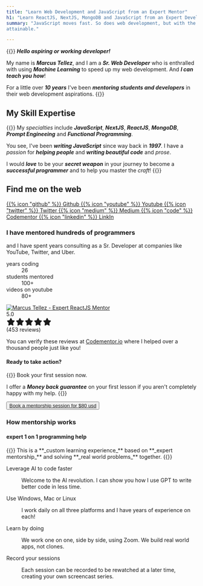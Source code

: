```yaml
---
title: "Learn Web Development and JavaScript from an Expert Mentor"
h1: "Learn ReactJS, NextJS, MongoDB and JavaScript from an Expert Developer"
summary: "JavaScript moves fast. So does web development, but with the help of an Expert Mentor and Sr. Developer, it is
attainable."

---
```


{{<lead>}}
  **_Hello aspiring or working developer!_**
  
  My name is **_Marcus Tellez_**, and I am a **_Sr. Web Developer_** who is enthralled with using
  **_Machine Learning_** to speed up my web development. And **_I can teach you how_**!

  For a little over **_10 years_** I've been **_mentoring students and developers_** in their web development
  aspirations.
  {{</lead>}}


<h2 class="uppercase font-black">My Skill Expertise</h2>

{{<lead>}}
  My _specialties_ include **_JavaScript_**, **_NextJS_**, **_ReactJS_**, **_MongoDB_**, **_Prompt Engineeing_** and
  **_Functional Programming_**.

  You see, I've been **_writing JavaScript_** since way back in **_1997_**. I have a _passion_ for **_helping people_**
  and **_writing beautiful code_** and _prose_.

  I would _**love**_ to be your _**secret weapon**_ in your journey to become a _**successful programmer**_ and to help
  you master the _craft_!
{{</lead>}}

<h2 class="uppercase font-black w-full text-center">Find me on the web</h2>
<div class="flex items-center flex-wrap my-3 justify-center gap-2">
  <a href="https://github.com/marktellez" target="_blank" class="cursor-pointer hover:border-primary-300 border-b-2 border-transparent hover:text-primary-300 text-neutral-300 transition duration-200 whitespace-nowrap flex gap-2 w-full items-center justify-center px-5 pt-3 text-base font-medium sm:w-auto">
    <span class="mb-1 icon">{{% icon  "github" %}}</span>
    Github
  </a>
  <a href="https://youtube.com/devmentorlive" target="_blank" class="cursor-pointer hover:border-primary-300 border-b-2 border-transparent hover:text-primary-300 text-neutral-300 transition duration-200 whitespace-nowrap flex gap-2 w-full items-center justify-center px-5 pt-3 text-base font-medium sm:w-auto">
    <span class="mb-1 icon">{{% icon  "youtube" %}}</span>
    Youtube
  </a>
  <a href="https://twitter.com/devmentorlive" target="_blank" class="cursor-pointer hover:border-primary-300 border-b-2 border-transparent hover:text-primary-300 text-neutral-300 transition duration-200 whitespace-nowrap flex gap-2 w-full items-center justify-center px-5 pt-3 text-base font-medium sm:w-auto">
    <span class="mb-1 icon">{{% icon  "twitter" %}}</span>
    Twitter
  </a>
  <a href="https://medium.com/@devmentorlive" target="_blank" class="cursor-pointer hover:border-primary-300 border-b-2 border-transparent hover:text-primary-300 text-neutral-300 transition duration-200 whitespace-nowrap flex gap-2 w-full items-center justify-center px-5 pt-3 text-base font-medium sm:w-auto">
    <span class="mb-1 icon">{{% icon  "medium" %}}</span>
    Medium
  </a>
  <a href="https://codementor.io/@devmentorlive" target="_blank" class="cursor-pointer hover:border-primary-300 border-b-2 border-transparent hover:text-primary-300 text-neutral-300 transition duration-200 whitespace-nowrap flex gap-2 w-full items-center justify-center px-5 pt-3 text-base font-medium sm:w-auto">
    <span class="mb-1 icon">{{% icon  "code" %}}</span>
    Codementor
  </a>
  <a href="https://www.linkedin.com/in/marcus-tellez-9285991bb/" target="_blank" class="cursor-pointer hover:border-primary-300 border-b-2 border-transparent hover:text-primary-300 text-neutral-300 transition duration-200 whitespace-nowrap flex gap-2 w-full items-center justify-center px-5 pt-3 text-base font-medium sm:w-auto">
    <span class="mb-1 icon">{{% icon  "linkedin" %}}</span>
    LinkIn
  </a>
</div>
  
<div class="bg-primary-500 bg-opacity-10   py-4 my-8">
  <div class="mx-auto max-w-4xl text-center">
    <h3 class="uppercase text-3xl font-bold tracking-tight  sm:text-4xl">I have mentored hundreds of programmers</h3>
    <p class="mt-3 text-xl sm:mt-4">and I have spent years consulting as a Sr. Developer at companies like YouTube,
      Twitter, and Uber.</p>
  </div>

  <dl class="my-10 text-center sm:mx-auto sm:grid sm:max-w-3xl sm:grid-cols-3 sm:gap-8">
    <div class="flex flex-col">
      <dt class="order-2 mt-2 text-lg font-medium leading-6">years coding</dt>
      <dd class="order-1 text-5xl font-bold tracking-tight">26</dd>
    </div>
    <div class="flex flex-col">
      <dt class="order-2 mt-2 text-lg font-medium leading-6">students mentored</dt>
      <dd class="order-1 text-5xl font-bold tracking-tight">100+</dd>
    </div>
    <div class="flex flex-col">
      <dt class="order-2 mt-2 text-lg font-medium leading-6">videos on youtube</dt>
      <dd class="order-1 text-5xl font-bold tracking-tight">80+</dd>
    </div>
  </dl>
</div>



<div class="gap-8 md:flex  items-center">
  <div class="w-full md:w-1/2">
    <div class="w-[400px] mx-auto ">
    <div class=" flex justify-center ">
      <a class="cursor-pointer" href="https://www.youtube.com/watch?v=lTLs0izq0hQ" target="_blank">
        <img src="/intro.webp" class="max-h-[200px]" alt="Marcus Tellez - Expert ReactJS Mentor">
      </a>
    </div>
    <div class="flex items-center gap-3 justify-center w-full">
      <div>5.0</div>
      <div class="flex text-primary-500 items-center"><svg xmlns="http://www.w3.org/2000/svg" width="24" height="24"
          viewBox="0 0 24 24">
          <g fill="none" fill-rule="evenodd">
            <path d="M0 0h24v24H0z"></path>
            <path fill="currentColor" fill-rule="nonzero"
              d="M13.2 2.7l2.3 5 5.4.8c1 .2 1.5 1.4.7 2.2l-3.9 4.1.9 5.7c.2 1.1-1 1.9-1.9 1.3L12 19.2l-4.7 2.6c-.9.5-2.1-.3-1.9-1.3l.9-5.7-3.9-4.1c-.7-.8-.3-2 .7-2.2l5.4-.8 2.3-5c.5-.9 1.9-.9 2.4 0z">
            </path>
          </g>
        </svg><svg xmlns="http://www.w3.org/2000/svg" width="24" height="24" viewBox="0 0 24 24">
          <g fill="none" fill-rule="evenodd">
            <path d="M0 0h24v24H0z"></path>
            <path fill="currentColor" fill-rule="nonzero"
              d="M13.2 2.7l2.3 5 5.4.8c1 .2 1.5 1.4.7 2.2l-3.9 4.1.9 5.7c.2 1.1-1 1.9-1.9 1.3L12 19.2l-4.7 2.6c-.9.5-2.1-.3-1.9-1.3l.9-5.7-3.9-4.1c-.7-.8-.3-2 .7-2.2l5.4-.8 2.3-5c.5-.9 1.9-.9 2.4 0z">
            </path>
          </g>
        </svg><svg xmlns="http://www.w3.org/2000/svg" width="24" height="24" viewBox="0 0 24 24">
          <g fill="none" fill-rule="evenodd">
            <path d="M0 0h24v24H0z"></path>
            <path fill="currentColor" fill-rule="nonzero"
              d="M13.2 2.7l2.3 5 5.4.8c1 .2 1.5 1.4.7 2.2l-3.9 4.1.9 5.7c.2 1.1-1 1.9-1.9 1.3L12 19.2l-4.7 2.6c-.9.5-2.1-.3-1.9-1.3l.9-5.7-3.9-4.1c-.7-.8-.3-2 .7-2.2l5.4-.8 2.3-5c.5-.9 1.9-.9 2.4 0z">
            </path>
          </g>
        </svg><svg xmlns="http://www.w3.org/2000/svg" width="24" height="24" viewBox="0 0 24 24">
          <g fill="none" fill-rule="evenodd">
            <path d="M0 0h24v24H0z"></path>
            <path fill="currentColor" fill-rule="nonzero"
              d="M13.2 2.7l2.3 5 5.4.8c1 .2 1.5 1.4.7 2.2l-3.9 4.1.9 5.7c.2 1.1-1 1.9-1.9 1.3L12 19.2l-4.7 2.6c-.9.5-2.1-.3-1.9-1.3l.9-5.7-3.9-4.1c-.7-.8-.3-2 .7-2.2l5.4-.8 2.3-5c.5-.9 1.9-.9 2.4 0z">
            </path>
          </g>
        </svg><svg xmlns="http://www.w3.org/2000/svg" width="24" height="24" viewBox="0 0 24 24">
          <g fill="none" fill-rule="evenodd">
            <path d="M0 0h24v24H0z"></path>
            <path fill="currentColor" fill-rule="nonzero"
              d="M13.2 2.7l2.3 5 5.4.8c1 .2 1.5 1.4.7 2.2l-3.9 4.1.9 5.7c.2 1.1-1 1.9-1.9 1.3L12 19.2l-4.7 2.6c-.9.5-2.1-.3-1.9-1.3l.9-5.7-3.9-4.1c-.7-.8-.3-2 .7-2.2l5.4-.8 2.3-5c.5-.9 1.9-.9 2.4 0z">
            </path>
          </g>
        </svg></div><span>(453 reviews)</span>
    </div>
    <p class="text-center">You can <span class="font-bold italic">verify these reviews</span> at <a href="https://www.codementor.io/@marktellez">Codementor.io</a> where I helped over a thousand people <span class="font-bold italic">just like you</span>!</p>
    </div></div>
  <div
    class="w-full md:w-1/2 bg-primary-500 bg-opacity-10  rounded-xl p-8 prose dark:prose-invert text-neutral-400 mx-auto max-w-7xl px-6  lg:px-8 ">
    <h4 class="mt-0 uppercase font-black text-lg">Ready to take action?</h4>
   
{{<lead>}}
Book your first session now. 

I offer a **_Money back guarantee_** on your first lesson if you aren't completely happy with my help.
{{</lead>}}
<div class="w-full flex justify-end">
      <button class="hover:scale-110 hover:bg-prmary-500 transition duration-200  bg-primary-700 rounded px-4 py-2 w-full">
        <a target="_blank" class="text-primary-100 " href="https://calendly.com/devmentorlive/mentorship-1hr">Book a mentorship
          session for $80 usd</a>
      </button>
    </div>
  </div>
</div>
<h3 class="uppercase mt-8 text-3xl font-bold tracking-tight text-neutral-50 ">How mentorship works</h3>
<div
  class="bg-primary-500 bg-opacity-10  rounded-xl p-8 prose dark:prose-invert text-neutral-400 mx-auto max-w-7xl px-6 lg:grid lg:grid-cols-3 lg:gap-x-12 lg:px-8 ">
  <div>
    <h4 class="text-3xl font-semibold leading-8 tracking-tight uppercase">expert 1 on 1 programming help</h4>
{{<lead>}}
This is a **_custom learning experience_** based on **_expert mentorship_** and solving **_real world problems_** together.
{{</lead>}}


  </div>
  <div class="mt-6 lg:col-span-2 lg:mt-0">
    <dl class="grid grid-cols-1 gap-6 sm:grid-flow-col sm:grid-cols-2 sm:grid-rows-2">
      <div class="relative">
        <dt>
          <p class="whitespace-nowrap uppercase sm:ml-10 text-lg font-semibold leading-8 text-neutral-50">Leverage AI to
            code faster</p>
        </dt>
        <dd class="mt-2 sm:ml-10 text-base leading-7 prose dark:prose-invert text-neutral-400">Welcome to the <span class=" font-bold italic">AI
          revolution</span>. I can show you how I use GPT to write better code in less time.</dd>
      </div>
      <div class="relative">
        <dt>
          <p class="whitespace-nowrap uppercase sm:ml-10 text-lg font-semibold leading-8 text-neutral-50">Use Windows,
            Mac or Linux</p>
        </dt>
        <dd class="mt-2 sm:ml-10 text-base leading-7 prose dark:prose-invert text-neutral-400">I work daily on all three
          platforms and I have years of experience on each!</dd>
      </div>
      <div class="relative">
        <dt>
          <p class="whitespace-nowrap uppercase sm:ml-10 text-lg font-semibold leading-8 text-neutral-50">Learn by doing
          </p>
        </dt>
        <dd class="mt-2 sm:ml-10 text-base leading-7 prose dark:prose-invert text-neutral-400">We work one on one, side
          by
          side, using <span class="italic font-bold">Zoom</span>. We build real world apps, not clones.</dd>
      </div>
      <div class="relative">
        <dt>
          <p class="whitespace-nowrap uppercase sm:ml-10 text-lg font-semibold leading-8 text-neutral-50 ">Record your
            sessions</p>
        </dt>
        <dd class="mt-2 sm:ml-10 text-base leading-7 prose dark:prose-invert text-neutral-400">Each session can be
          recorded
          to be rewatched at a later time, creating your own screencast series.</dd>
      </div>
    </dl>
  </div>
</div>